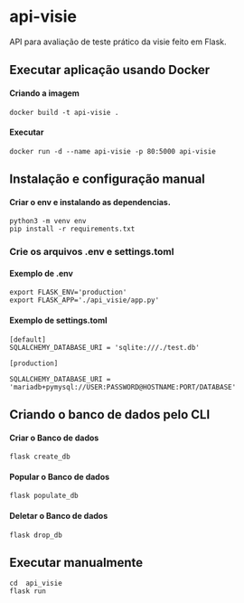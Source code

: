 # api-visie
API para avaliação de teste prático da visie feito em Flask. 

## Executar aplicação usando Docker

#### Criando a imagem
```
docker build -t api-visie . 
```
#### Executar
```
docker run -d --name api-visie -p 80:5000 api-visie
```

## Instalação e configuração manual

#### Criar o env e instalando as dependencias.
```
python3 -m venv env
pip install -r requirements.txt
```
### Crie os arquivos .env e settings.toml

#### Exemplo de .env 
```
export FLASK_ENV='production'
export FLASK_APP='./api_visie/app.py'
```
#### Exemplo de settings.toml
```
[default]
SQLALCHEMY_DATABASE_URI = 'sqlite:///./test.db'

[production]

SQLALCHEMY_DATABASE_URI = 'mariadb+pymysql://USER:PASSWORD@HOSTNAME:PORT/DATABASE'
```

## Criando o banco de dados pelo CLI

#### Criar o Banco de dados
```
flask create_db
```
#### Popular o Banco de dados
```
flask populate_db 
```
#### Deletar o Banco de dados
```
flask drop_db
```
## Executar manualmente
```
cd  api_visie
flask run
```

